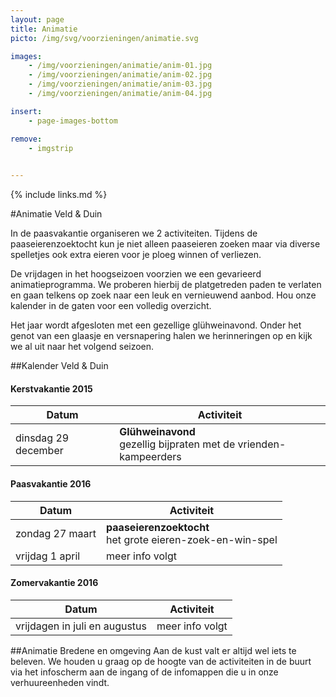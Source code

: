 ```yaml
---
layout: page
title: Animatie
picto: /img/svg/voorzieningen/animatie.svg

images:
    - /img/voorzieningen/animatie/anim-01.jpg
    - /img/voorzieningen/animatie/anim-02.jpg
    - /img/voorzieningen/animatie/anim-03.jpg
    - /img/voorzieningen/animatie/anim-04.jpg

insert:
    - page-images-bottom

remove:
    - imgstrip
    

---
```

{% include links.md %}

#Animatie Veld & Duin

In de paasvakantie organiseren we 2 activiteiten. Tijdens de paaseierenzoektocht kun je niet alleen paaseieren zoeken maar via diverse spelletjes ook extra eieren voor je ploeg winnen of verliezen.

De vrijdagen in het hoogseizoen voorzien we een gevarieerd animatieprogramma. We proberen hierbij de platgetreden paden te verlaten en gaan telkens op zoek naar een leuk en vernieuwend aanbod. Hou onze kalender in de gaten voor een volledig overzicht.

Het jaar wordt afgesloten met een gezellige glühweinavond. Onder het genot van een glaasje en versnapering halen we herinneringen op en kijk we al uit naar het volgend seizoen.


##Kalender Veld & Duin

#### Kerstvakantie 2015

| Datum | Activiteit |
|-------|------------|
| dinsdag 29 december| **Glühweinavond** <br> gezellig bijpraten met de vrienden-kampeerders

#### Paasvakantie 2016

| Datum | Activiteit |
|-------|------------|
| zondag 27 maart| **paaseierenzoektocht** <br> het grote eieren-zoek-en-win-spel|
| vrijdag 1 april| meer info volgt |


#### Zomervakantie 2016

| Datum | Activiteit |
|-------|------------|
| vrijdagen in juli en augustus| meer info volgt


##Animatie Bredene en omgeving
Aan de kust valt er altijd wel iets te beleven. We houden u graag op de hoogte van de activiteiten in de buurt via het infoscherm aan de ingang of de infomappen die u in onze verhuureenheden vindt.
